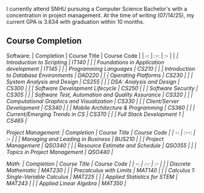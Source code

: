 I currently attend SNHU pursuing a Computer Science Bachelor's with a concentration in project management. At the time of writing (07/14/25), my current GPA is 3.634 with graduation within 10 months.

## Course Completion

Software:
| Completion | Course Title | Course Code |
| -: | :-: | :- |
| <i style="color:var(--orange);" class="fa fa-check-circle"/> | Introduction to Scripting | IT140 |
| <i style="color:var(--orange);" class="fa fa-check-circle"/> | Foundations in Application development | IT145 |
| <i style="color:var(--orange);" class="fa fa-check-circle"/> | Programming Languages | CS210 |
| <i style="color:var(--orange);" class="fa fa-check-circle"/> | Introduction to Database Environments | DAD220 |
| <i style="color:var(--orange);" class="fa fa-check-circle"/> | Operating Platforms | CS230 |
| <i style="color:var(--orange);" class="fa fa-check-circle"/> | System Analysis and Design | CS255 |
| <i style="color:var(--orange);" class="fa fa-check-circle"/> | DSA: Analysis and Design | CS300 |
| <i style="color:var(--orange);" class="fa fa-check-circle"/> | Software Development Lifecycle | CS250 |
| <i style="color:var(--orange);" class="fa fa-check-circle"/> | Software Security | CS305 |
| <i style="color:var(--orange);" class="fa fa-check-circle"/> | Software Test, Automation and Quality Assurance | CS320 |
| <i style="color:var(--orange);" class="fa fa-check-circle"/> | Computational Graphics and Visualization | CS330 |
| <i style="color:var(--orange);" class="fa fa-check-circle"/> | Client/Server Development | CS340 |
| <i class="fa fa-times-circle"/> | Mobile Architecture & Programming | CS360 |
| <i class="fa fa-times-circle"/> | Current/Emerging Trends in CS | CS370 |
| <i class="fa fa-times-circle"/> | Full Stack Development 1 | CS465 |

Project Management:
| Completion | Course Title | Course Code |
| -: | :--: | :- |
| <i style="color:var(--orange);" class="fa fa-check-circle"/> | Managing and Leading in Business | BUS210 |
| <i style="color:var(--orange);" class="fa fa-check-circle"/> | Project Management | QSO340 |
| <i class="fa fa-spinner"/> | Resource Estimate and Schedule | QSO355 |
| <i class="fa fa-spinner"/> | Topics in Project Management | QSO440 |

Math:
| Completion | Course Title | Course Code |
| -: | :-: | :- |
| <i style="color:var(--orange);" class="fa fa-check-circle"/> | Discrete Mathematic | MAT230 |
| <i style="color:var(--orange);" class="fa fa-check-circle"/> | Precalculus with Limits | MAT140 |
| <i style="color:var(--orange);" class="fa fa-check-circle"/> | Calculus 1: Single-Variable Calculus | MAT225 |
| <i style="color:var(--orange);" class="fa fa-check-circle"/> | Applied Statistics for STEM | MAT243 |
| <i style="color:var(--orange);" class="fa fa-check-circle"/> | Applied Linear Algebra | MAT350 |
